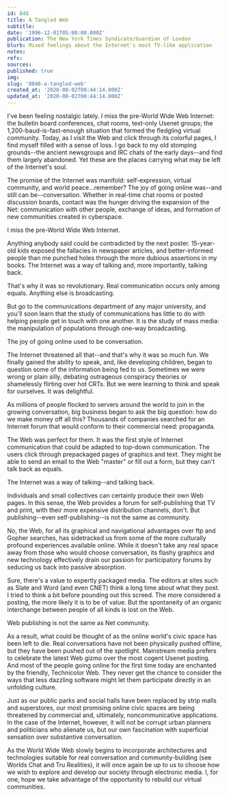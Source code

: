 ```yaml
---
id: 848
title: A Tangled Web
subtitle: 
date: '1996-12-01T05:00:00.000Z'
publication: The New York Times Syndicate/Guardian of London
blurb: Mixed feelings about the Internet's most TV-like application
notes: 
refs: 
sources: 
published: true
img: 
slug: '0848-a-tangled-web'
created_at: '2020-08-02T00:44:14.000Z'
updated_at: '2020-08-02T00:44:14.000Z'
---
```

I've been feeling nostalgic lately. I miss the pre-World Wide Web Internet: the bulletin board conferences, chat rooms, text-only Usenet groups; the 1,200-baud-is-fast-enough situation that formed the fledgling virtual community. Today, as I visit the Web and click through its colorful pages, I find myself filled with a sense of loss. I go back to my old stomping grounds--the ancient newsgroups and IRC chats of the early days--and find them largely abandoned. Yet these are the places carrying what may be left of the Internet's soul.

The promise of the Internet was manifold: self-expression, virtual community, and world peace...remember? The joy of going online was--and still can be--conversation. Whether in real-time chat rooms or posted discussion boards, contact was the hunger driving the expansion of the Net: communication with other people, exchange of ideas, and formation of new communities created in cyberspace.

I miss the pre-World Wide Web Internet.

Anything anybody said could be contradicted by the next poster. 15-year-old kids exposed the fallacies in newspaper articles, and better-informed people than me punched holes through the more dubious assertions in my books. The Internet was a way of talking and, more importantly, talking back.

That's why it was so revolutionary. Real communication occurs only among equals. Anything else is broadcasting.

But go to the communications department of any major university, and you'll soon learn that the study of communications has little to do with helping people get in touch with one another. It is the study of mass media: the manipulation of populations through one-way broadcasting.

The joy of going online used to be conversation.

The Internet threatened all that--and that's why it was so much fun. We finally gained the ability to speak, and, like developing children, began to question some of the information being fed to us. Sometimes we were wrong or plain silly, debating outrageous conspiracy theories or shamelessly flirting over hot CRTs. But we were learning to think and speak for ourselves. It was delightful.

As millions of people flocked to servers around the world to join in the growing conversation, big business began to ask the big question: how do we make money off all this? Thousands of companies searched for an Internet forum that would conform to their commercial need: propaganda.

The Web was perfect for them. It was the first style of Internet communication that could be adapted to top-down communication. The users click through prepackaged pages of graphics and text. They might be able to send an email to the Web "master" or fill out a form, but they can't talk back as equals.

The Internet was a way of talking--and talking back.

Individuals and small collectives can certainly produce their own Web pages. In this sense, the Web provides a forum for self-publishing that TV and print, with their more expensive distribution channels, don't. But publishing--even self-publishing--is not the same as community.

No, the Web, for all its graphical and navigational advantages over ftp and Gopher searches, has sidetracked us from some of the more culturally profound experiences available online. While it doesn't take any real space away from those who would choose conversation, its flashy graphics and new technology effectively drain our passion for participatory forums by seducing us back into passive absorption.

Sure, there's a value to expertly packaged media. The editors at sites such as Slate and Word (and even CNET) think a long time about what they post. I tried to think a bit before pounding out this screed. The more considered a posting, the more likely it is to be of value. But the spontaneity of an organic interchange between people of all kinds is lost on the Web.

Web publishing is not the same as Net community.

As a result, what could be thought of as the online world's civic space has been left to die. Real conversations have not been physically pushed offline, but they have been pushed out of the spotlight. Mainstream media prefers to celebrate the latest Web gizmo over the most cogent Usenet posting. And most of the people going online for the first time today are enchanted by the friendly, Technicolor Web. They never get the chance to consider the ways that less dazzling software might let them participate directly in an unfolding culture.

Just as our public parks and social halls have been replaced by strip malls and superstores, our most promising online civic spaces are being threatened by commercial and, ultimately, noncommunicative applications. In the case of the Internet, however, it will not be corrupt urban planners and politicians who alienate us, but our own fascination with superficial sensation over substantive conversation.

As the World Wide Web slowly begins to incorporate architectures and technologies suitable for real conversation and community-building (see Worlds Chat and Tru Realities), it will once again be up to us to choose how we wish to explore and develop our society through electronic media. I, for one, hope we take advantage of the opportunity to rebuild our virtual communities.
